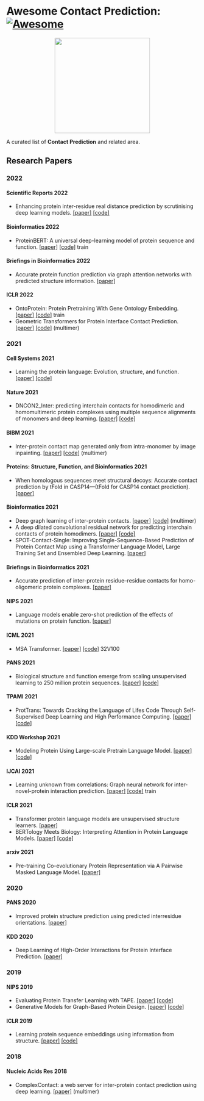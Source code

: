 # Awesome Contact Prediction:[![Awesome](https://awesome.re/badge.svg)](https://awesome.re)

<p align="center">
  <img width="250" src="https://camo.githubusercontent.com/1131548cf666e1150ebd2a52f44776d539f06324/68747470733a2f2f63646e2e7261776769742e636f6d2f73696e647265736f726875732f617765736f6d652f6d61737465722f6d656469612f6c6f676f2e737667" "Awesome!">
</p>

A curated list of **Contact Prediction** and related area. 




## Research Papers
### 2022
#### Scientific Reports 2022
- Enhancing protein inter-residue real distance prediction by scrutinising deep learning models. [[paper]](https://www.nature.com/articles/s41598-021-04441-y.pdf) [[code]](https://gitlab.com/mahnewton/sdp)
#### Bioinformatics 2022
- ProteinBERT: A universal deep-learning model of protein sequence and function. [[paper]](https://watermark.silverchair.com/btac020.pdf?token=AQECAHi208BE49Ooan9kkhW_Ercy7Dm3ZL_9Cf3qfKAc485ysgAAAy0wggMpBgkqhkiG9w0BBwagggMaMIIDFgIBADCCAw8GCSqGSIb3DQEHATAeBglghkgBZQMEAS4wEQQMZdqHcsS6IhA-lncPAgEQgIIC4JDsSqO3DG9TaG9QgH4DR53nVr2u8XAjV6verf3mjMZsJwGtQBfhscQhT6x4iAiCCqJIyEVpkdppJ0Up4s9C8HBMOkCbzlNvhotBG46yNdzSwVKbHGQ5vpWiefg8nSAz7JydT6vtNV4mvxS3njMkWgb_uzIXCRF9KiMqlmLeU8VpZ18wqOCI9ttqzYh6I_nyDnurrj6RuGwb28c8oVNFF14BRUT7T41Te2eGga6aLvSionWy26kwYXSg7liNHkXdWZoTgYI5Zwo5Ogarries-GZo9cqDjsvX9YZhYvUagyIonBseVofkmmsfvNs4oXDVI8m8h3xPN4xNireXOfLLVdW3XDF2X8nQnGdIExN6jEjtoiCp3e6meuF3XbDpVorU2YzW56pBNnGMAQvEvhxqK2FJy6E-oC_pRhUtXX6YBlQ0XPJkWT2ofs-x3QAQEGSJNMGCgn4A--8iw1f6aFfA47EjtqjNENkzoe8n3G4UncKSvNEprN1UzU-XjeiLTsyDMJ554mNiYV8rSk7lkxDe1VEwDNGy7nBE7ElIWAZZCvNvhHCGg191ljvxK2kfAbwwpRgP4NxrSrnXw9D7EReeyR_oqhQWNVNi-9-9YBi7NzgdNWjTDOGWNpGvpzsdk7f8l-BQND1H4xIiSpVyamHeL2D_J__0juABIguKEhJhLpJuFwpk4co6ZORmcxtx7KnwFeTmcLP_LdEKNLvgKHODL9qqmbCWlV5sj3WFdD9u3SgFD2BhWpNjCVwWTPeEu4RffSNh7O-d9Io8o9kiQ4Ivf9CNZjuFnAgnlNT6FMzAaG8e9wZt8IQvZbNkKlukWXSbdN81rc0vSyQqJTKkQM9iL99O1MlZ19PaJTV52_vmcVCJ0xE4HS7NyrFcFD1N4q_Vn3Zjtj_JAaKtY5oCjuS-Mt3Juidq5Jt6-K1j5F_3orZwd9MAtTzulZMIMYc0TZFs1Bgk28iiYaSGphf4aZfCksA)
 [[code]](https://github.com/nadavbra/protein_bert) train
#### Briefings in Bioinformatics 2022  
- Accurate protein function prediction via graph attention networks with predicted structure information. [[paper]](https://www.biorxiv.org/content/10.1101/2021.06.16.448727v1.full.pdf)
#### ICLR 2022
- OntoProtein: Protein Pretraining With Gene Ontology Embedding. [[paper]](https://arxiv.org/pdf/2201.11147.pdf) [[code]](https://github.com/zjunlp/OntoProtein) train
- Geometric Transformers for Protein Interface Contact Prediction. [[paper]](https://arxiv.org/pdf/2110.02423.pdf) [[code]](https://github.com/BioinfoMachineLearning/DeepInteract) (multimer)

### 2021
#### Cell Systems 2021
- Learning the protein language: Evolution, structure, and function. [[paper]](https://pdf.sciencedirectassets.com/312390/1-s2.0-S2405471220X0010X/1-s2.0-S2405471221002039/main.pdf?X-Amz-Security-Token=IQoJb3JpZ2luX2VjENf%2F%2F%2F%2F%2F%2F%2F%2F%2F%2FwEaCXVzLWVhc3QtMSJGMEQCIH0K8MGLsSNruXJ3lX1mELpxJfjPPbr8isqWZ%2BUDbaIXAiAB0S6Vm3%2FIHqgZAafQOnQzXwMpHZ4eTgt%2FKwH5yhCIOyrbBAiQ%2F%2F%2F%2F%2F%2F%2F%2F%2F%2F8BEAQaDDA1OTAwMzU0Njg2NSIMR2yODCFB4vVF3IFlKq8EIh8%2FSIYE8NjCCtrv9g4EFj5iqqcAiL4Tj8JHhr7S6VYTNomLhXxa6V%2BotLKT8IL65H1gAW3%2F8RlTypl1tP1BR8ag56oaA%2Fqw1eC27lp201IGtxthCEJTUPNyl7vzJmDvtf%2FG6tJaIK68ZIZHnu6v2DZ7KqT2XilS2mdJ%2FEAjMEVfZW4%2Be7iZqBwQ0%2Ft%2FrCQtZg0TGCmNz7OaeoEEaiAbBQqhwiz4ibhoNIqiquUe%2F%2FJp9wu%2Fz2jhN7UW7lSH0jaFUKHxx8nl%2Bx6ZRw%2FATLyUiSvnojrj%2BpvZv13jIYwwvpPUMZPWX0CGspGh%2BCHn0dGkGDGkbCYMiLQdlu02egxh%2BrvXcIARYJX9%2BJron87VWzyQ7jox48476rW91rpqkUFsdd7BZG2%2BiTtmHShQVmoH%2FLwx41mnTET1s5s2LpAdvXke2NMixDkgDjvIkdknYlGJQr0Ez%2F4JyVYp1eAYF9xkNd9iVWWVQia8kRLIMPK3okSfjwmCqRbjxQlqMy5hWDaTQGAH9Nz%2BPWLoGR5kS0SBfP011604crwzr8lO%2FDCYOzVlxP43rwOYszEdM7RpL1%2FVE69NxQy2fMYhOj2Mr5zTkfaS85FJY3trKiQVNx9ValnAJZeIUbICVWcDCjvNkOKrgXkbKC4FBf3yvXLjWPZcflaySHKUDuGlZy%2FaNHC8b7RWwVixVgBezIYZxv7CXJxzTGrL%2FneBLuunxV%2BbFl75E%2Fk2AL52umc%2B3lumIYRGyDD46pqTBjqqAbaPP6q69hAgF1ZxbfUDq9HBZ%2BK9bBdXJzEWZz2adEnFGKF0iNZroIL2lYCkGkfmmGqKy3AYsY3oS49%2FJglAuIWbMH9QWq%2Fr3XaP%2Bc%2Fz2U0jQm%2BSCg8FRcE%2BIeruoxH3Ok1kBkmOLpUJkv49%2FCHZ5eoXVW2ymgLyA6gCIjR6jGOd1OlQt%2BJT02%2F4hDK%2FPR8Wiewc4m4qEqkdF%2Bwp155hVWigOU4ZL%2Bhb4R4G&X-Amz-Algorithm=AWS4-HMAC-SHA256&X-Amz-Date=20220425T155714Z&X-Amz-SignedHeaders=host&X-Amz-Expires=300&X-Amz-Credential=ASIAQ3PHCVTYZ3C25XVZ%2F20220425%2Fus-east-1%2Fs3%2Faws4_request&X-Amz-Signature=a15db95e4de83e8e51013a9b378c74620983b16dc1c52cb3ea97f9e086145c29&hash=aadb64b8f790ddb14a958799eccb8cad49179f55b78053af1433238f6df9c9d2&host=68042c943591013ac2b2430a89b270f6af2c76d8dfd086a07176afe7c76c2c61&pii=S2405471221002039&tid=spdf-1327a5c9-505e-4c44-b62a-128a7dd74197&sid=6160f8839cd2284fa50afe17278cd783932bgxrqa&type=client&ua=4d565157575406540d0456&rr=701845f6bc8396d7) [[code]](https://github.com/tbepler/prose)
#### Nature 2021
- DNCON2_Inter: predicting interchain contacts for homodimeric and homomultimeric protein complexes using multiple sequence alignments of monomers and deep learning. [[paper]](https://www.nature.com/articles/s41598-021-91827-7.pdf?origin=ppub) [[code]](https://github.com/jianlin-cheng/DNCON2_Inter)
#### BIBM 2021
- Inter-protein contact map generated only from intra-monomer by image inpainting. [[paper]](https://ieeexplore.ieee.org/document/9669709) [[code]](https://github.com/huangh0408/protein-dimer-inpainting) (multimer)
#### Proteins: Structure, Function, and Bioinformatics 2021
- When homologous sequences meet structural decoys: Accurate contact prediction by tFold in CASP14—(tFold for CASP14 contact prediction). [[paper]](https://onlinelibrary.wiley.com/doi/full/10.1002/prot.26232)
#### Bioinformatics 2021
- Deep graph learning of inter-protein contacts. [[paper]](https://academic.oup.com/bioinformatics/advance-article-abstract/doi/10.1093/bioinformatics/btab761/6424887) [[code]](https://github.com/zw2x/glinter) (multimer)
- A deep dilated convolutional residual network for predicting interchain contacts of protein homodimers. [[paper]](https://www.biorxiv.org/content/10.1101/2021.09.19.460941v1.full.pdf) [[code]](https://github.com/jianlin-cheng/DRCon)
- SPOT-Contact-Single: Improving Single-Sequence-Based Prediction of Protein Contact Map using a Transformer Language Model, Large Training Set and Ensembled Deep Learning. [[paper]](https://www.biorxiv.org/content/10.1101/2021.06.19.449089v1.full.pdf)
#### Briefings in Bioinformatics 2021
- Accurate prediction of inter-protein residue–residue contacts for homo-oligomeric protein complexes. [[paper]](https://academic.oup.com/bib/article/22/5/bbab038/6159364?login=true)

#### NIPS 2021
- Language models enable zero-shot prediction of the effects of mutations on protein function. [[paper]](https://www.biorxiv.org/content/10.1101/2021.07.09.450648v1.full.pdf)
#### ICML 2021
- MSA Transformer. [[paper]](http://proceedings.mlr.press/v139/rao21a/rao21a.pdf) [[code]](https://github.com/rmrao/msa-transformer) 32V100
#### PANS 2021
- Biological structure and function emerge from scaling unsupervised learning to 250 million protein sequences. [[paper]](https://www.biorxiv.org/content/10.1101/622803v4.full.pdf)  [[code]](https://github.com/facebookresearch/esm)
#### TPAMI 2021
- ProtTrans: Towards Cracking the Language of Lifes Code Through Self-Supervised Deep Learning and High Performance Computing. [[paper]](https://ieeexplore.ieee.org/document/9477085/) [[code]](https://github.com/agemagician/ProtTrans)
#### KDD Workshop 2021
- Modeling Protein Using Large-scale Pretrain Language Model. [[paper]](https://arxiv.org/pdf/2108.07435.pdf) [[code]](https://github.com/THUDM/ProteinLM)
#### IJCAI 2021
- Learning unknown from correlations: Graph neural network for inter-novel-protein interaction prediction. [[paper]](https://arxiv.org/pdf/2105.06709.pdf) [[code]](https://github.com/lvguofeng/GNN_PPI) train
#### ICLR 2021
- Transformer protein language models are unsupervised structure learners. [[paper]](https://www.biorxiv.org/content/10.1101/2020.12.15.422761v1.full.pdf)
- BERTology Meets Biology: Interpreting Attention in Protein Language Models. [[paper]](https://arxiv.org/pdf/2006.15222.pdf) [[code]](https://github.com/salesforce/provis)

#### arxiv 2021
- Pre-training Co-evolutionary Protein Representation via A Pairwise Masked Language Model. [[paper]](https://arxiv.org/pdf/2110.15527.pdf)
### 2020
#### PANS 2020
- Improved protein structure prediction using predicted interresidue orientations. [[paper]](https://www.pnas.org/doi/10.1073/pnas.1914677117)
#### KDD 2020
- Deep Learning of High-Order Interactions for Protein Interface Prediction. [[paper]](https://arxiv.org/pdf/2007.09334.pdf)
### 2019
#### NIPS 2019
- Evaluating Protein Transfer Learning with TAPE. [[paper]](https://arxiv.org/pdf/1906.08230.pdf) [[code]](https://github.com/songlab-cal/tape)
- Generative Models for Graph-Based Protein Design. [[paper]](https://papers.nips.cc/paper/2019/file/f3a4ff4839c56a5f460c88cce3666a2b-Paper.pdf) [[code]](https://github.com/jingraham/neurips19-graph-protein-design)
#### ICLR 2019
- Learning protein sequence embeddings using information from structure. [[paper]](https://arxiv.org/pdf/1902.08661.pdf) [[code]](https://github.com/tbepler/protein-sequence-embedding-iclr2019)

### 2018
#### Nucleic Acids Res 2018
- ComplexContact: a web server for inter-protein contact prediction using deep learning. [[paper]](https://repository.kaust.edu.sa/bitstream/handle/10754/627970/gky420.pdf?sequence=1) (multimer)

[comment]: <> (https://github.com/Yijia-Xiao/Undergrad-protein-pretrain)